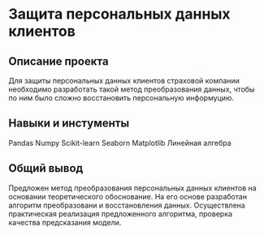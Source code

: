 # Защита персональных данных клиентов
## Описание проекта
Для защиты персональных данных клиентов страховой компании необходимо разработать такой метод преобразования данных, чтобы по ним было сложно восстановить персональную информуцию.

## Навыки и инстументы
Pandas
Numpy
Scikit-learn
Seaborn
Matplotlib
Линейная алгебра
## Общий вывод
Предложен метод преобразования персональных данных клиентов на основании теоретического обоснование. На его основе разработан алгоритм преобразовани и восстановления данных. Осуществлена практическая реализация предложенного алгоритма, проверка качества предсказания модели.
